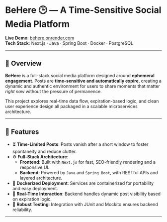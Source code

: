 # BeHere 🕒 — A Time-Sensitive Social Media Platform

**Live Demo**: [behere.onrender.com](https://behere.onrender.com)  
**Tech Stack**: Next.js · Java · Spring Boot · Docker · PostgreSQL

---

## 🚀 Overview

**BeHere** is a full-stack social media platform designed around **ephemeral engagement**. Posts are **time-sensitive and automatically expire**, creating a dynamic and authentic environment for users to share moments that matter *right now* without the pressure of permanence.

This project explores real-time data flow, expiration-based logic, and clean user experience design  all packaged in a scalable microservices architecture.

---

## 🔧 Features

- ⏳ **Time-Limited Posts**: Posts vanish after a short window to foster spontaneity and reduce clutter.
- ⚙️ **Full-Stack Architecture**:
  - **Frontend**: Built with `Next.js` for fast, SEO-friendly rendering and a responsive UI.
  - **Backend**: Powered by `Java` and `Spring Boot`, with RESTful APIs and layered architecture.
- 🐳 **Dockerized Deployment**: Services are containerized for portability and easy deployment.
- 📡 **Real-Time Interaction**: Backend handles dynamic post visibility based on expiration logic.
- 🧪 **Robust Testing**: Integration with JUnit and Mockito ensures backend reliability.

---


